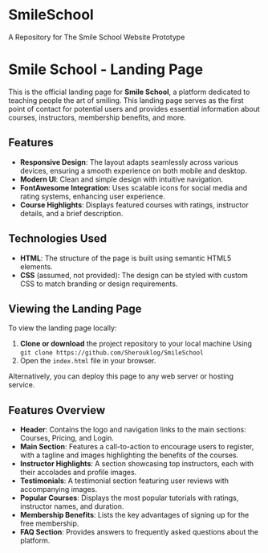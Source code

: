 # SmileSchool
A Repository for The Smile School Website Prototype


# Smile School - Landing Page

This is the official landing page for **Smile School**, a platform dedicated to teaching people the art of smiling. This landing page serves as the first point of contact for potential users and provides essential information about courses, instructors, membership benefits, and more.

## Features

- **Responsive Design**: The layout adapts seamlessly across various devices, ensuring a smooth experience on both mobile and desktop.
- **Modern UI**: Clean and simple design with intuitive navigation.
- **FontAwesome Integration**: Uses scalable icons for social media and rating systems, enhancing user experience.
- **Course Highlights**: Displays featured courses with ratings, instructor details, and a brief description.

## Technologies Used

- **HTML**: The structure of the page is built using semantic HTML5 elements.
- **CSS** (assumed, not provided): The design can be styled with custom CSS to match branding or design requirements.

## Viewing the Landing Page

To view the landing page locally:

1. **Clone or download** the project repository to your local machine Using 
```git clone https://github.com/Sherouklog/SmileSchool```
2. Open the `index.html` file in your browser.

Alternatively, you can deploy this page to any web server or hosting service.

## Features Overview

- **Header**: Contains the logo and navigation links to the main sections: Courses, Pricing, and Login.
- **Main Section**: Features a call-to-action to encourage users to register, with a tagline and images highlighting the benefits of the courses.
- **Instructor Highlights**: A section showcasing top instructors, each with their accolades and profile images.
- **Testimonials**: A testimonial section featuring user reviews with accompanying images.
- **Popular Courses**: Displays the most popular tutorials with ratings, instructor names, and duration.
- **Membership Benefits**: Lists the key advantages of signing up for the free membership.
- **FAQ Section**: Provides answers to frequently asked questions about the platform.
